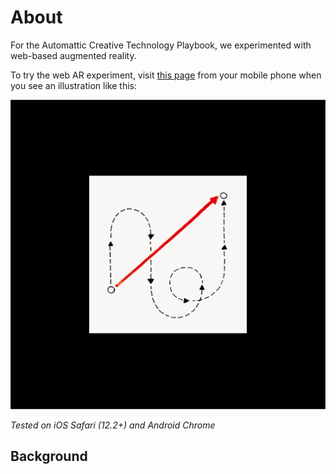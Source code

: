 # About
For the Automattic Creative Technology Playbook, we experimented with web-based augmented reality.

To try the web AR experiment, visit [this page](https://automattic.github.io/creative-technology-playbook/index.html) from your mobile phone when you see an illustration like this: 

![Example AR.js Marker](/assets/marker_example.png?raw=true "Speed AR.js Marker")

_Tested on iOS Safari (12.2+) and Android Chrome_

## Background
